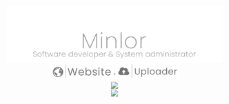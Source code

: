 <div align="center">
  <a href="">
    <img align="center" src="https://raw.githubusercontent.com/Minlor/Minlor/main/Github.png"/>
  </a>
  <br>
  <a href="https://minlor.net">
    <img align="center" src="https://raw.githubusercontent.com/Minlor/Minlor/main/Website.png?IHateCaching"/>
  </a>
  <a href="https://cdn.minlor.net">
    <img align="center" src="https://raw.githubusercontent.com/Minlor/Minlor/main/Uploader.png?IHateCaching"/>
  </a>
  <br>
  <a href="https://minlor.net">
    <img align="center" src="http://github-readme-streak-stats.herokuapp.com?user=Minlor&theme=transparent&hide_border=true&fire=6ABCEB&stroke=73EBD6&ring=266FEB&sideNums=8BE0EB&currStreakNum=5EBDEB&dates=7DA6EB&currStreakLabel=76E2EB&sideLabels=76CFEB"/>
  </a>
  <br>
  <a href="https://minlor.net">
    <img align="center" src="https://github-readme-stats.vercel.app/api?username=Minlor&count_private=true&show_icons=true&theme=transparent&hide_border=true" />
  </a>
  <br>
 </div>
